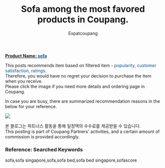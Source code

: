 ﻿---
layout: post
title:  "Sofa among the most favored products in Coupang."
author: Expatcoupang
categories: [ Living/Furniture ]
tags: [sofa,sofa singapore,sofa,sofa bed,sofa bed singapore,sofascore]
image: https://thumbnail7.coupangcdn.com/thumbnails/remote/492x492ex/image/retail/images/1041425490579653-64a87fa1-2542-4eb3-a379-aa9177a83d00.jpg 
---

<a href="https://link.coupang.com/a/lTU4G"><b>Product Name: <font color='#01579B'>sofa</font></b></a>

This posts recommends item based on filtered item - <font color='#01579B'>popularity, customer satisfaction, ratings</font>.<br>
Therefore, you would have no regret your decision to purchase the item when you receive.<br>
Please click the image if you need more details and ordering page in Coupang. 

In case you are busy, there are summarized recommendation reasons in the below for your reference. 

<a href="https://link.coupang.com/a/lTU4G"><img src="https://thumbnail10.coupangcdn.com/thumbnails/remote/q89/image/retail/images/16094461602144721-2f8c595f-31fb-46c6-aa7a-0ee4df7f31be.jpg"></a> 

본 블로그는 파트너스 활동을 통해 일정액의 수수료를 제공받을 수 있습니다.<br>
This posting is part of Coupang Partners' activities, and a certain amount of commission is provided accordingly.

### Reference: Searched Keywords  
sofa,sofa singapore,sofa,sofa bed,sofa bed singapore,sofascore